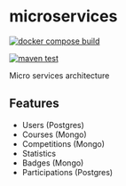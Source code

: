 # microservices

[![docker compose build](https://github.com/garrou/microservices/actions/workflows/docker-compose-build.yml/badge.svg)](https://github.com/garrou/microservices/actions/workflows/docker-compose-build.yml)

[![maven test](https://github.com/garrou/microservices/actions/workflows/maven-test.yml/badge.svg)](https://github.com/garrou/microservices/actions/workflows/maven-test.yml)

Micro services architecture

## Features

- Users (Postgres)
- Courses (Mongo)
- Competitions (Mongo)
- Statistics
- Badges (Mongo)
- Participations (Postgres)
